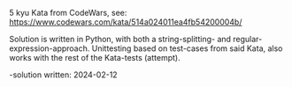 5 kyu Kata from CodeWars, see:
https://www.codewars.com/kata/514a024011ea4fb54200004b/

Solution is written in Python, with both a string-splitting- and regular-expression-approach.
Unittesting based on test-cases from said Kata, also works with the rest of the Kata-tests (attempt).

-solution written: 2024-02-12
